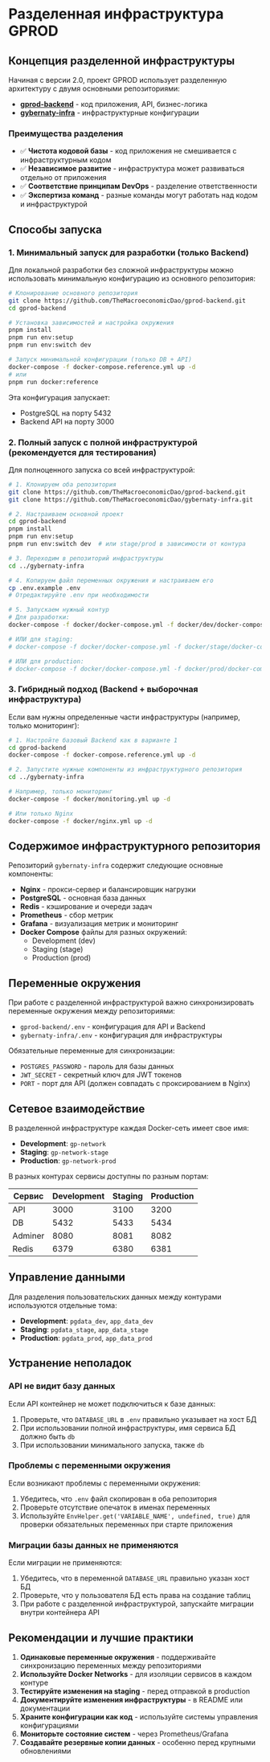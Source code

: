 # Разделенная инфраструктура GPROD

## Концепция разделенной инфраструктуры

Начиная с версии 2.0, проект GPROD использует разделенную архитектуру с двумя основными репозиториями:

- **[gprod-backend](https://github.com/TheMacroeconomicDao/gprod-backend)** - код приложения, API, бизнес-логика
- **[gybernaty-infra](https://github.com/TheMacroeconomicDao/gybernaty-infra)** - инфраструктурные конфигурации

### Преимущества разделения

- ✅ **Чистота кодовой базы** - код приложения не смешивается с инфраструктурным кодом
- ✅ **Независимое развитие** - инфраструктура может развиваться отдельно от приложения
- ✅ **Соответствие принципам DevOps** - разделение ответственности
- ✅ **Экспертиза команд** - разные команды могут работать над кодом и инфраструктурой

## Способы запуска

### 1. Минимальный запуск для разработки (только Backend)

Для локальной разработки без сложной инфраструктуры можно использовать минимальную конфигурацию из основного репозитория:

```bash
# Клонирование основного репозитория
git clone https://github.com/TheMacroeconomicDao/gprod-backend.git
cd gprod-backend

# Установка зависимостей и настройка окружения
pnpm install
pnpm run env:setup
pnpm run env:switch dev

# Запуск минимальной конфигурации (только DB + API)
docker-compose -f docker-compose.reference.yml up -d
# или
pnpm run docker:reference
```

Эта конфигурация запускает:
- PostgreSQL на порту 5432
- Backend API на порту 3000

### 2. Полный запуск с полной инфраструктурой (рекомендуется для тестирования)

Для полноценного запуска со всей инфраструктурой:

```bash
# 1. Клонируем оба репозитория
git clone https://github.com/TheMacroeconomicDao/gprod-backend.git
git clone https://github.com/TheMacroeconomicDao/gybernaty-infra.git

# 2. Настраиваем основной проект
cd gprod-backend
pnpm install
pnpm run env:setup
pnpm run env:switch dev  # или stage/prod в зависимости от контура

# 3. Переходим в репозиторий инфраструктуры
cd ../gybernaty-infra

# 4. Копируем файл переменных окружения и настраиваем его
cp .env.example .env
# Отредактируйте .env при необходимости

# 5. Запускаем нужный контур
# Для разработки:
docker-compose -f docker/docker-compose.yml -f docker/dev/docker-compose.dev.yml up -d

# ИЛИ для staging:
# docker-compose -f docker/docker-compose.yml -f docker/stage/docker-compose.stage.yml up -d

# ИЛИ для production:
# docker-compose -f docker/docker-compose.yml -f docker/prod/docker-compose.prod.yml up -d
```

### 3. Гибридный подход (Backend + выборочная инфраструктура)

Если вам нужны определенные части инфраструктуры (например, только мониторинг):

```bash
# 1. Настройте базовый Backend как в варианте 1
cd gprod-backend
docker-compose -f docker-compose.reference.yml up -d

# 2. Запустите нужные компоненты из инфраструктурного репозитория
cd ../gybernaty-infra

# Например, только мониторинг
docker-compose -f docker/monitoring.yml up -d

# Или только Nginx
docker-compose -f docker/nginx.yml up -d
```

## Содержимое инфраструктурного репозитория

Репозиторий `gybernaty-infra` содержит следующие основные компоненты:

- **Nginx** - прокси-сервер и балансировщик нагрузки
- **PostgreSQL** - основная база данных
- **Redis** - кэширование и очереди задач
- **Prometheus** - сбор метрик
- **Grafana** - визуализация метрик и мониторинг
- **Docker Compose** файлы для разных окружений:
  - Development (dev)
  - Staging (stage)
  - Production (prod)

## Переменные окружения

При работе с разделенной инфраструктурой важно синхронизировать переменные окружения между репозиториями:

- `gprod-backend/.env` - конфигурация для API и Backend
- `gybernaty-infra/.env` - конфигурация для инфраструктуры

Обязательные переменные для синхронизации:
- `POSTGRES_PASSWORD` - пароль для базы данных
- `JWT_SECRET` - секретный ключ для JWT токенов
- `PORT` - порт для API (должен совпадать с проксированием в Nginx)

## Сетевое взаимодействие

В разделенной инфраструктуре каждая Docker-сеть имеет свое имя:

- **Development**: `gp-network`
- **Staging**: `gp-network-stage`
- **Production**: `gp-network-prod`

В разных контурах сервисы доступны по разным портам:

| Сервис | Development | Staging | Production |
|--------|-------------|---------|------------|
| API    | 3000        | 3100    | 3200       |
| DB     | 5432        | 5433    | 5434       |
| Adminer| 8080        | 8081    | 8082       |
| Redis  | 6379        | 6380    | 6381       |

## Управление данными

Для разделения пользовательских данных между контурами используются отдельные тома:

- **Development**: `pgdata_dev`, `app_data_dev`
- **Staging**: `pgdata_stage`, `app_data_stage`
- **Production**: `pgdata_prod`, `app_data_prod`

## Устранение неполадок

### API не видит базу данных

Если API контейнер не может подключиться к базе данных:

1. Проверьте, что `DATABASE_URL` в `.env` правильно указывает на хост БД
2. При использовании полной инфраструктуры, имя сервиса БД должно быть `db`
3. При использовании минимального запуска, также `db`

### Проблемы с переменными окружения

Если возникают проблемы с переменными окружения:

1. Убедитесь, что `.env` файл скопирован в оба репозитория
2. Проверьте отсутствие опечаток в именах переменных
3. Используйте `EnvHelper.get('VARIABLE_NAME', undefined, true)` для проверки обязательных переменных при старте приложения

### Миграции базы данных не применяются

Если миграции не применяются:

1. Убедитесь, что в переменной `DATABASE_URL` правильно указан хост БД
2. Проверьте, что у пользователя БД есть права на создание таблиц
3. При работе с разделенной инфраструктурой, запускайте миграции внутри контейнера API

## Рекомендации и лучшие практики

1. **Одинаковые переменные окружения** - поддерживайте синхронизацию переменных между репозиториями
2. **Используйте Docker Networks** - для изоляции сервисов в каждом контуре
3. **Тестируйте изменения на staging** - перед отправкой в production
4. **Документируйте изменения инфраструктуры** - в README или документации
5. **Храните конфигурации как код** - используйте системы управления конфигурациями
6. **Мониторьте состояние систем** - через Prometheus/Grafana
7. **Создавайте резервные копии данных** - особенно перед крупными обновлениями
